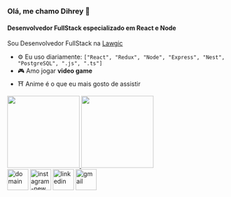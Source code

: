 ### Olá, me chamo Dihrey 👋

#### Desenvolvedor FullStack especializado em React e Node

Sou Desenvolvedor FullStack na [Lawgic](https://lawgic.com.br/)<br>

- ⚙️ Eu uso diariamente: `["React", "Redux", "Node", "Express", "Nest", "PostgreSQL", ".js", ".ts"]`
- 🎮 Amo jogar **video game**
- ⛩️ Anime é o que eu mais gosto de assistir


<div align="left">
  <a href="https://github.com/dihreyaraujo">
  <img height="165em" src="https://github-readme-stats.vercel.app/api?username=dihreyaraujo&show_icons=true&theme=react&include_all_commits=true&count_private=true"/>
  <img height="165em" src="https://github-readme-stats.vercel.app/api/top-langs/?username=dihreyaraujo&layout=compact&langs_count=7&theme=react"/>
</div>
  
  <div>
    <a href="https://dihreyportfolio.netlify.app/" target="_blank"><img width="48" height="48" src="https://img.icons8.com/clouds/100/domain.png" alt="domain"/></a>
    <a href="https://www.instagram.com/dihreyaraujo/" target="_blank"><img width="48" height="48" src="https://img.icons8.com/fluency/48/instagram-new.png" alt="instagram-new"/></a>
    <a href="https://www.linkedin.com/in/dihrey-araujo-0b03a6218/" target="_blank"><img width="48" height="48" src="https://img.icons8.com/fluency/48/linkedin.png" alt="linkedin"/></a>
    <a href="mailto:dihreyh@gmail.com" target="_blank"><img width="48" height="48" src="https://img.icons8.com/fluency/48/gmail.png" alt="gmail"/></a>
  </div>


